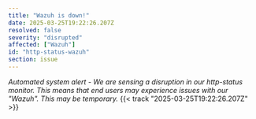 ```yaml
---
title: "Wazuh is down!"
date: 2025-03-25T19:22:26.207Z
resolved: false
severity: "disrupted"
affected: ["Wazuh"]
id: "http-status-wazuh"
section: issue
---
```


**Automated system alert* - We are sensing a disruption in our http-status monitor. This means that end users may experience issues with our "Wazuh". This may be temporary.* {{< track "2025-03-25T19:22:26.207Z" >}}
